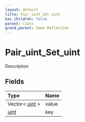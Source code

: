 ```yaml
---
layout: default
title: Pair_uint_Set_uint
has_children: false
parent: Class
grand_parent: Game Reflection
---
```

# Pair_uint_Set_uint
Description 

## Fields

| Type | Name |
|:-------------|:--------------|
| Vector< [uint](/docs/game-reflection/components/uint) > | value |
| [uint](/docs/game-reflection/components/uint) | key |

